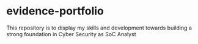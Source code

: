 # evidence-portfolio
This repository is to display my skills and development towards building a strong foundation in Cyber Security as SoC Analyst
